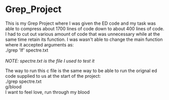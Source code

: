 # Grep_Project

This is my Grep Project where I was given the ED code and my task was able to compress about 1700 lines of code down to about 
400 lines of code. I had to cut out various amount of code that was unnecessary while at the same time retain its function.
I was wasn't able to change the main function where it accepted arguments as:<br/>
    ./grep 'If' spectre.txt    <br/><br/> *NOTE: spectre.txt is the file I used to test it* <br/>
  
The way to run this c file is the same way to be able to run the orignal ed code supplied to us at the start of the project:<br/>
     ./grep spectre.txt<br/>
     g/blood<br/>
     I want to feel love, run through my blood
